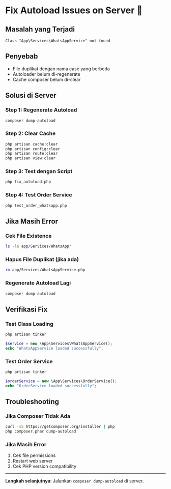 # Fix Autoload Issues on Server 🔧

## Masalah yang Terjadi
```
Class "App\Services\WhatsAppService" not found
```

## Penyebab
- File duplikat dengan nama case yang berbeda
- Autoloader belum di-regenerate
- Cache composer belum di-clear

## Solusi di Server

### Step 1: Regenerate Autoload
```bash
composer dump-autoload
```

### Step 2: Clear Cache
```bash
php artisan cache:clear
php artisan config:clear
php artisan route:clear
php artisan view:clear
```

### Step 3: Test dengan Script
```bash
php fix_autoload.php
```

### Step 4: Test Order Service
```bash
php test_order_whatsapp.php
```

## Jika Masih Error

### Cek File Existence
```bash
ls -la app/Services/WhatsApp*
```

### Hapus File Duplikat (jika ada)
```bash
rm app/Services/WhatsAppService.php
```

### Regenerate Autoload Lagi
```bash
composer dump-autoload
```

## Verifikasi Fix

### Test Class Loading
```bash
php artisan tinker
```
```php
$service = new \App\Services\WhatsAppService();
echo "WhatsAppService loaded successfully";
```

### Test Order Service
```bash
php artisan tinker
```
```php
$orderService = new \App\Services\OrderService();
echo "OrderService loaded successfully";
```

## Troubleshooting

### Jika Composer Tidak Ada
```bash
curl -sS https://getcomposer.org/installer | php
php composer.phar dump-autoload
```

### Jika Masih Error
1. Cek file permissions
2. Restart web server
3. Cek PHP version compatibility

---

**Langkah selanjutnya**: Jalankan `composer dump-autoload` di server.
